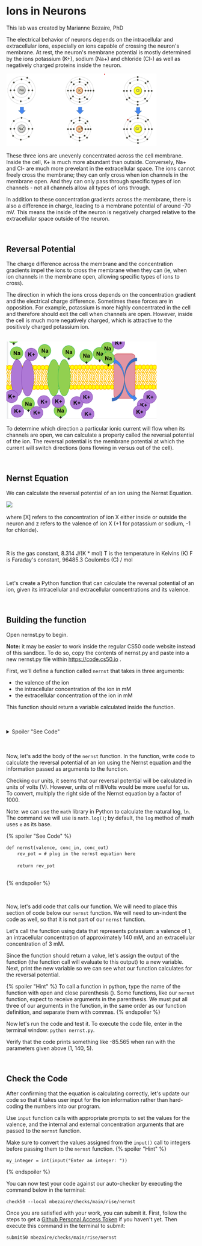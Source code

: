 # Ions in Neurons

This lab was created by Marianne Bezaire, PhD

The electrical behavior of neurons depends on the intracellular and extracellular ions, especially on ions capable of crossing the neuron's membrane. At rest, the neuron's membrane potential is mostly determined by the ions potassium (K+), sodium (Na+) and chloride (Cl-) as well as negatively charged proteins inside the neuron.

<img title="Membrane permeable ions" src="https://github.com/mbezaire/labs/blob/rise/nernst/ions.png?raw=true" width=400>

<br>

These three ions are unevenly concentrated across the cell membrane. Inside the cell, K+ is much more abundant than outside. Conversely, Na+ and Cl- are much more prevelant in the extracellular space. The ions cannot freely cross the membrane; they can only cross when ion channels in the membrane open. And they can only pass through specific types of ion channels - not all channels allow all types of ions through.

In addition to these concentration gradients across the membrane, there is also a difference in charge, leading to a membrane potential of around -70 mV. This means the inside of the neuron is negatively charged relative to the extracellular space outside of the neuron.

<br>

## Reversal Potential 

The charge difference across the membrane and the concentration gradients impel the ions to cross the membrane when they can (ie, when ion channels in the membrane open, allowing specific types of ions to cross). 

The direction in which the ions cross depends on the concentration gradient and the electrical charge difference. Sometimes these forces are in opposition. For example, potassium is more highly concentrated in the cell and therefore should exit the cell when channels are open. However, inside the cell is much more negatively charged, which is attractive to the positively charged potassium ion.

<br>

<img title="Ions at the Membrane" src="https://github.com/mbezaire/labs/blob/rise/nernst/membrane.png?raw=true" width=400>

To determine which direction a particular ionic current will flow when its channels are open, we can calculate a property called the reversal potential of the ion. The reversal potential is the membrane potential at which the current will switch directions (ions flowing in versus out of the cell).

<br>

## Nernst Equation

We can calculate the reversal potential of an ion using the Nernst Equation.

<img src="https://latex.codecogs.com/svg.image?E_R&space;=&space;\frac{RT}{zF}ln\frac{[X]_{out}}{[X]_{in}}">

where [X] refers to the concentration of ion X either inside or outside the neuron and z refers to the valence of ion X (+1 for potassium or sodium, -1 for chloride).

<br>

R is the gas constant, 8.314 J/(K * mol)
T is the temperature in Kelvins (K)
F is Faraday's constant, 96485.3 Coulombs (C) / mol

<br>

Let's create a Python function that can calculate the reversal potential of an ion, given its intracellular and extracellular concentrations and its valence.

<br>

## Building the function

Open nernst.py to begin. 

**Note:** it may be easier to work inside the regular CS50 code website instead of this sandbox. To do so, copy the contents of nernst.py and paste into a new nernst.py file within https://code.cs50.io .

First, we'll define a function called `nernst` that takes in three arguments:
* the valence of the ion
* the intracellular concentration of the ion in mM
* the extracellular concentration of the ion in mM

This function should return a variable calculated inside the function.

<br>
<br>

<details>
<summary>Spoiler "See Code"</summary>
<pre>
def nernst(valence, conc_in, conc_out):
    rev_pot = 0
    <br>
    return rev_pot
</pre>
</details>

<br>
<br>

Now, let's add the body of the `nernst` function. In the function, write code to calculate the reversal potential of an ion using the Nernst equation and the information passed as arguments to the function.

Checking our units, it seems that our reversal potential will be calculated in units of volts (V). However, units of milliVolts would be more useful for us. To convert, multiply the right side of the Nernst equation by a factor of 1000.

Note: we can use the `math` library in Python to calculate the natural log, `ln`. The command we will use is `math.log()`; by default, the `log` method of math uses `e` as its base.

{% spoiler "See Code" %}

```
def nernst(valence, conc_in, conc_out)
    rev_pot = # plug in the nernst equation here
    
    return rev_pot
    
```
{% endspoiler %}

<br>

Now, let's add code that calls our function. We will need to place this section of code below our `nernst` function. We will need to un-indent the code as well, so that it is not part of our `nernst` function.

Let's call the function using data that represents potassium: a valence of 1, an intracellular concentration of approximately 140 mM, and an extracellular concentration of 3 mM.

Since the function should return a value, let's assign the output of the function (the function call will evaluate to this output) to a new variable. Next, print the new variable so we can see what our function calculates for the reversal potential.

{% spoiler "Hint" %}
To call a function in python, type the name of the function with open and close parenthesis (). Some functions, like our `nernst` function, expect to receive arguments in the parenthesis. We must put all three of our arguments in the function, in the same order as our function definition, and separate them with commas.
{% endspoiler %}

Now let's run the code and test it. To execute the code file, enter in the terminal window: `python nernst.py`.

Verify that the code prints something like -85.565 when ran with the parameters given above (1, 140, 5).

<br>

## Check the Code

After confirming that the equation is calculating correctly, let's update our code so that it takes user input for the ion information rather than hard-coding the numbers into our program.

Use `input` function calls with appropriate prompts to set the values for the valence, and the internal and external concentration arguments that are passed to the `nernst` function.

Make sure to convert the values assigned from the `input()` call to integers before passing them to the `nernst` function.
{% spoiler "Hint" %}

```
my_integer = int(input("Enter an integer: "))
```
{% endspoiler %}

You can now test your code against our auto-checker by executing the command below in the terminal:

```
check50 --local mbezaire/checks/main/rise/nernst
```

Once you are satisfied with your work, you can submit it. First, follow the steps to get a [Github Personal Access Token](https://cs50.readthedocs.io/github/#personal-access-token) if you haven't yet. Then execute this command in the terminal to submit:

```
submit50 mbezaire/checks/main/rise/nernst
```
